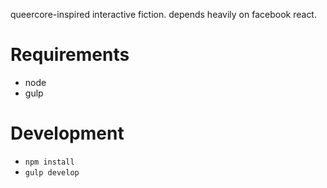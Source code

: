 queercore-inspired interactive fiction. depends heavily on facebook react.

# Requirements
* node
* gulp

# Development
* `npm install`
* `gulp develop`
